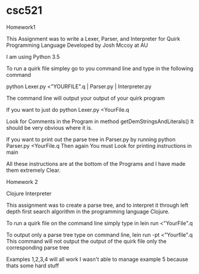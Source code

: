 # csc521
Homework1


This Assignment was to write a Lexer, Parser, and Interpreter for Quirk Programming Language Developed by Josh Mccoy at AU


I am using Python 3.5

To run a quirk file simpley go to you command line and type in the following command

python Lexer.py <"YOURFILE".q | Parser.py | Interpreter.py

The command line will output your output of your quirk program

If you want to just do python Lexer.py <YourFile.q

Look for Comments in the Program in method getDemStringsAndLiterals()
It should be very obvious where it is.

If you want to print out the parse tree in Parser.py by running python Parser.py <YourFile.q
Then again You must Look for printing instructions in main

All these instructions are at the bottom of the Programs and I have made them extremely Clear.


Homework 2

Clojure Interpreter

This assignment was to create a parse tree, and to interpret it through left depth first search algorithm in the programming language
Clojure.

To run a quirk file on the command line simply type in lein run <"YourFile".q 

To output only a parse tree type on command line,   lein run -pt <"Yourfile".q
This command will not output the output of the quirk file only the corresponding parse tree

Examples 1,2,3,4 will all work
I wasn't able to manage example 5 because thats some hard stuff 

